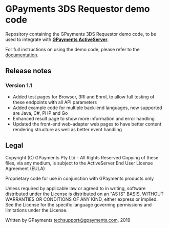 # GPayments 3DS Requestor demo code

Repository containing the GPayments 3DS Requestor demo code, to be used to integrate with [**GPayments ActiveServer**](https://www.gpayments.com/solutions/3ds-server-activeserver/).

For full instructions on using the demo code, please refer to the [documentation](https://docs.activeserver.cloud/en/guides/integration/integration_overview/).

## Release notes

### Version 1.1
* Added test pages for Browser, 3RI and Enrol, to allow full testing of these endpoints with all API parameters
* Added example code for multiple back-end languages, now supported are Java, C#, PHP and Go
* Enhanced result page to show more information and error handling
* Updated the front-end web-adapter web pages to have better content rendering structure as well as better event handling

## Legal

Copyright (C) GPayments Pty Ltd - All Rights Reserved
Copying of these files, via any medium, is subject to the 
ActiveServer End User License Agreement (EULA)
 
Proprietary code for use in conjunction with GPayments products only

Unless required by applicable law or agreed to in writing, software
distributed under the License is distributed on an "AS IS" BASIS,
WITHOUT WARRANTIES OR CONDITIONS OF ANY KIND, either express or implied.
See the License for the specific language governing permissions and
limitations under the License.

Written by GPayments <techsupport@gpayments.com>, 2019
